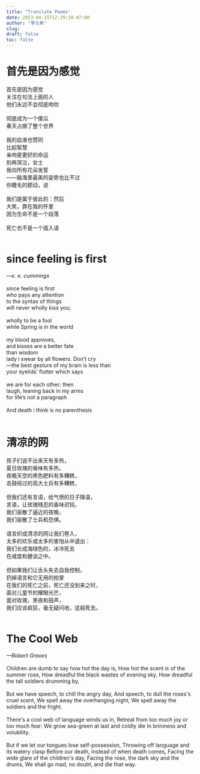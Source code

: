 ```yaml
---
title: "Translate Poems"
date: 2023-04-15T12:29:58-07:00
author: "李元希"
slug:
draft: false
toc: false
---
```


# 首先是因为感觉

首先是因为感觉<br>
关注在句法上面的人<br>
他们永远不会彻底吻你
<br />
<br />
彻底成为一个傻瓜<br>
春天占据了整个世界
<br />
<br />
我的血液也赞同<br>
比起智慧<br>
亲吻是更好的命运<br>
别再哭泣，女士<br>
我向所有花朵发誓<br>
——脑海里最美的姿势也比不过<br>
你睫毛的颤动，说
<br />
<br />
我们是属于彼此的：然后<br>
大笑，靠在我的怀里<br>
因为生命不是一个段落
<br />
<br />
死亡也不是一个插入语
<br />
<br />

# since feeling is first
  *—e. e. cummings*
<br />
<br />
since feeling is first<br>
who pays any attention<br>
to the syntax of things<br>
will never wholly kiss you;
<br />
<br />
wholly to be a fool<br>
while Spring is in the world
<br />
<br />
my blood approves,<br>
and kisses are a better fate<br>
than wisdom<br>
lady i swear by all flowers. Don’t cry<br>
—the best gesture of my brain is less than<br>
your eyelids’ flutter which says
<br />
<br />
we are for each other: then<br>
laugh, leaning back in my arms<br>
for life’s not a paragraph
<br />
<br />
And death i think is no parenthesis
<br />
<br />

# 清凉的网

孩子们说不出来天有多热，<br>
夏日玫瑰的香味有多热，<br>
夜晚天空的黑色肥料有多糟糕，<br>
击鼓经过的高大士兵有多糟糕，
<br />
<br />
但我们还有言语，给气愤的日子降温，<br>
言语，让玫瑰残忍的香味迟钝，<br>
我们驱散了逼近的夜晚，<br>
我们驱散了士兵和恐惧。
<br />
<br />
语言织成清凉的网让我们卷入，<br>
太多的欢乐或太多的害怕从中退出：<br>
我们长成海绿色的，冰冷死去<br>
在咸度和健谈之中。
<br />
<br />
但如果我们让舌头失去自我控制，<br>
扔掉语言和它无用的拍掌<br>
在我们的死亡之前，死亡还没到来之时，<br>
面对儿童节的耀眼光芒，<br>
面对玫瑰，黑夜和鼓声，<br>
我们应该疯狂，毫无疑问地，这般死去。
<br />
<br />

# The Cool Web
  *—Robert Graves*
<br />
<br />
Children are dumb to say how hot the day is,
How hot the scent is of the summer rose,
How dreadful the black wastes of evening sky,
How dreadful the tall soldiers drumming by,
<br />
<br />
But we have speech, to chill the angry day,
And speech, to dull the roses's cruel scent,
We spell away the overhanging night,
We spell away the soldiers and the fright.
<br />
<br />
There's a cool web of language winds us in,
Retreat from too much joy or too much fear:
We grow sea-green at last and coldly die
In brininess and volubility.
<br />
<br />
But if we let our tongues lose self-possession,
Throwing off language and its watery clasp
Before our death, instead of when death comes,
Facing the wide glare of the children's day,
Facing the rose, the dark sky and the drums,
We shall go mad, no doubt, and die that way.
<br />
<br />
